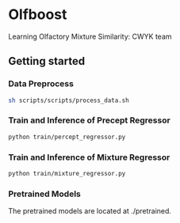 # Olfboost
Learning Olfactory Mixture Similarity: CWYK team

## Getting started
### Data Preprocess
```.bash
sh scripts/scripts/process_data.sh
```

### Train and Inference of Precept Regressor
```.bash
python train/percept_regressor.py
```

### Train and Inference of Mixture Regressor
```.bash
python train/mixture_regressor.py
```

### Pretrained Models
The pretrained models are located at ./pretrained. 
